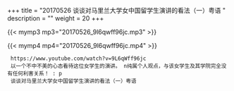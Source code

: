 +++
title = "20170526  谈谈对马里兰大学女中国留学生演讲的看法（一）粤语 "
description = ""
weight = 20
+++

{{< mymp3 mp3="20170526_9l6qwff96jc.mp3" >}}

{{< mymp4 mp4="20170526_9l6qwff96jc.mp4" >}}

     https://www.youtube.com/watch?v=9L6qWff96jc 
     以一个不中不美的心态看待这位女学生的演讲。 n纯属个人观点，与该女学生及其学院完全没有任何利害关系！ : p 
     谈谈对马里兰大学女中国留学生演讲的看法（一）粤语 
